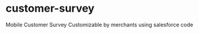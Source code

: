 customer-survey
===============

Mobile Customer Survey Customizable by merchants using salesforce code
